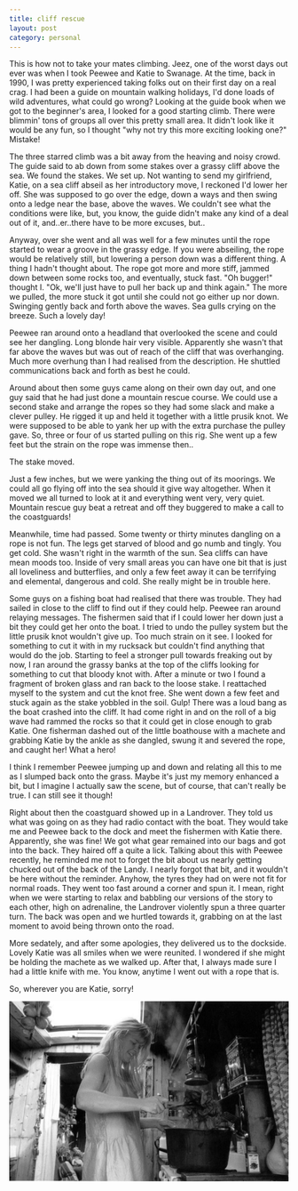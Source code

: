 ```yaml
--- 
title: cliff rescue 
layout: post 
category: personal 
---
```


This is how not to take your mates climbing. Jeez, one of the worst days out
ever was when I took Peewee and Katie to Swanage. At the time, back in 1990, I
was pretty experienced taking folks out on their first day on a real crag. I
had been a guide on mountain walking holidays, I'd done loads of wild
adventures, what could go wrong? Looking at the guide book when we got to the
beginner's area, I looked for a good starting climb. There were blimmin' tons
of groups all over this pretty small area. It didn't look like it would be any
fun, so I thought "why not try this more exciting looking one?" Mistake!

The three starred climb was a bit away from the heaving and noisy crowd. The
guide said to ab down from some stakes over a grassy cliff above the sea. We
found the stakes. We set up. Not wanting to send my girlfriend, Katie, on a sea
cliff abseil as her introductory move, I reckoned I'd lower her off. She was
supposed to go over the edge, down a ways and then swing onto a ledge near the
base, above the waves. We couldn't see what the conditions were like, but, you
know, the guide didn't make any kind of a deal out of it, and..er..there have
to be more excuses, but..

Anyway, over she went and all was well for a few minutes until the rope started
to wear a groove in the grassy edge. If you were abseiling, the rope would be
relatively still, but lowering a person down was a different thing. A thing I
hadn't thought about. The rope got more and more stiff, jammed down between
some rocks too, and eventually, stuck fast. "Oh bugger!" thought I. "Ok, we'll
just have to pull her back up and think again." The more we pulled, the more
stuck it got until she could not go either up nor down. Swinging gently back
and forth above the waves. Sea gulls crying on the breeze. Such a lovely day!

Peewee ran around onto a headland that overlooked the scene and could see her
dangling. Long blonde hair very visible. Apparently she wasn't that far above
the waves but was out of reach of the cliff that was overhanging. Much more
overhung than I had realised from the description. He shuttled communications
back and forth as best he could.

Around about then some guys came along on their own day out, and one guy said
that he had just done a mountain rescue course. We could use a second stake and
arrange the ropes so they had some slack and make a clever pulley. He rigged it
up and held it together with a little prusik knot. We were supposed to be able
to yank her up with the extra purchase the pulley gave. So, three or four of us
started pulling on this rig. She went up a few feet but the strain on the rope
was immense then..

The stake moved.

Just a few inches, but we were yanking the thing out of its moorings. We could
all go flying off into the sea should it give way altogether. When it moved we
all turned to look at it and everything went very, very quiet. Mountain rescue
guy beat a retreat and off they buggered to make a call to the coastguards! 

Meanwhile, time had passed. Some twenty or thirty minutes dangling on a rope is
not fun. The legs get starved of blood and go numb and tingly. You get cold.
She wasn't right in the warmth of the sun. Sea cliffs can have mean moods too.
Inside of very small areas you can have one bit that is just all loveliness and
butterflies, and only a few feet away it can be terrifying and elemental,
dangerous and cold. She really might be in trouble here.

Some guys on a fishing boat had realised that there was trouble. They had
sailed in close to the cliff to find out if they could help. Peewee ran around
relaying messages. The fishermen said that if I could lower her down just a bit
they could get her onto the boat. I tried to undo the pulley system but the
little prusik knot wouldn't give up. Too much strain on it see. I looked for
something to cut it with in my rucksack but couldn't find anything that would do
the job. Starting to feel a stronger pull towards freaking out by now, I ran
around the grassy banks at the top of the cliffs looking for something to cut
that bloody knot with. After a minute or two I found a fragment of broken glass
and ran back to the loose stake. I reattached myself to the system and cut the
knot free. She went down a few feet and stuck again as the stake yobbled in the
soil. Gulp! There was a loud bang as the boat crashed into the cliff. It had
come right in and on the roll of a big wave had rammed the rocks so that it
could get in close enough to grab Katie. One fisherman dashed out of the little
boathouse with a machete and grabbing Katie by the ankle as she dangled, swung
it and severed the rope, and caught her! What a hero!

I think I remember Peewee jumping up and down and relating all this to me as I
slumped back onto the grass. Maybe it's just my memory enhanced a bit, but I
imagine I actually saw the scene, but of course, that can't really be true. I
can still see it though!

Right about then the coastguard showed up in a Landrover. They told us what was
going on as they had radio contact with the boat. They would take me and Peewee
back to the dock and meet the fishermen with Katie there. Apparently, she was
fine! We got what gear remained into our bags and got into the back. They
haired off a quite a lick. Talking about this with Peewee recently, he reminded
me not to forget the bit about us nearly getting chucked out of the back of the
Landy. I nearly forgot that bit, and it wouldn't be here without the reminder.
Anyhow, the tyres they had on were not fit for normal roads. They went too fast
around a corner and spun it. I mean, right when we were starting to relax and
babbling our versions of the story to each other, high on adrenaline, the
Landrover violently spun a three quarter turn. The back was open and we hurtled
towards it, grabbing on at the last moment to avoid being thrown onto the road.

More sedately, and after some apologies, they delivered us to the dockside.
Lovely Katie was all smiles when we were reunited. I wondered if she might be
holding the machete as we walked up. After that, I always made sure I had a little knife with me. You know, anytime
I went out with a rope that is.

So, wherever you are Katie, sorry!

![Katie on her bus](/assets/images/circus/katieonthebus.jpg)

